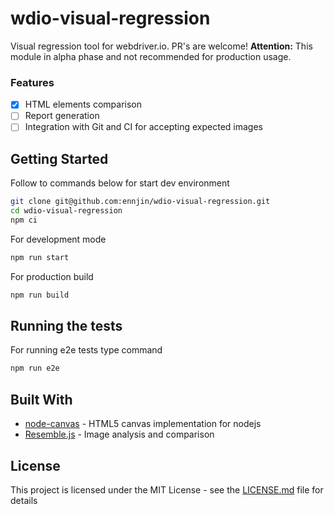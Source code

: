 # wdio-visual-regression
Visual regression tool for webdriver.io. PR's are welcome!
**Attention:** This module in alpha phase and not recommended for production usage.

### Features
- [x] HTML elements comparison
- [ ] Report generation
- [ ] Integration with Git and CI for accepting expected images

## Getting Started
Follow to commands below for start dev environment

```bash
git clone git@github.com:ennjin/wdio-visual-regression.git
cd wdio-visual-regression
npm ci
```
For development mode
```bash
npm run start
```
For production build
```bash
npm run build
```

## Running the tests
For running e2e tests type command
```bash
npm run e2e
```

## Built With
* [node-canvas](https://github.com/Automattic/node-canvas) - HTML5 canvas implementation for nodejs
* [Resemble.js](https://github.com/rsmbl/Resemble.js) - Image analysis and comparison

## License
This project is licensed under the MIT License - see the [LICENSE.md](LICENSE) file for details

